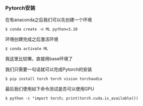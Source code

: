 ### Pytorch安装

在有anaconda之后我们可以先创建一个环境

```shell
$ conda create -n ML python=3.10
```

环境创建完成之后激活环境

```shell
$ conda activate ML
```

我这里比较懒，直接用base环境了

我们只需要一句话就可以完成Pytorch的安装

```shell
$ pip install torch torch vision torchaudio
```

最后我们使用如下命令测试是否可以使用GPU

```shell
$ python -c "import torch; print(torch.cuda.is_available())
```
